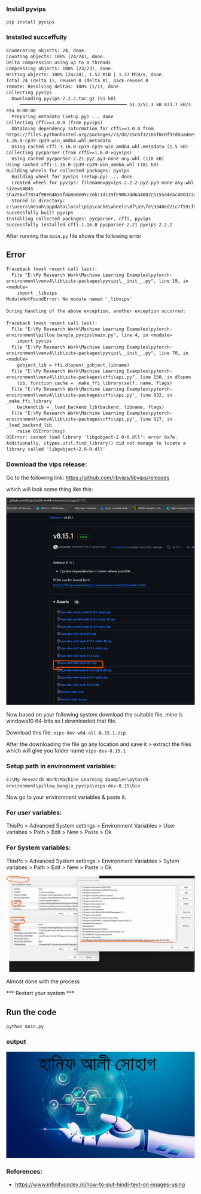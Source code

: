 

### Install pyvips
```
pip install pyvips 
```
### Installed succeffully
```
Enumerating objects: 24, done.
Counting objects: 100% (24/24), done.
Delta compression using up to 8 threads
Compressing objects: 100% (23/23), done.
Writing objects: 100% (24/24), 1.52 MiB | 1.37 MiB/s, done.
Total 24 (delta 1), reused 0 (delta 0), pack-reused 0
remote: Resolving deltas: 100% (1/1), done.
Collecting pyvips
  Downloading pyvips-2.2.2.tar.gz (51 kB)
     ━━━━━━━━━━━━━━━━━━━━━━━━━━━━━━━━━━━━━━━━ 51.3/51.3 kB 873.7 kB/s eta 0:00:00
  Preparing metadata (setup.py) ... done
Collecting cffi>=1.0.0 (from pyvips)
  Obtaining dependency information for cffi>=1.0.0 from https://files.pythonhosted.org/packages/73/dd/15c6f32166f0c8f97d8aadee9ac8f096557899f4f21448d2feb74cf4f210/cffi-1.16.0-cp39-cp39-win_amd64.whl.metadata
  Using cached cffi-1.16.0-cp39-cp39-win_amd64.whl.metadata (1.5 kB)
Collecting pycparser (from cffi>=1.0.0->pyvips)
  Using cached pycparser-2.21-py2.py3-none-any.whl (118 kB)
Using cached cffi-1.16.0-cp39-cp39-win_amd64.whl (181 kB)
Building wheels for collected packages: pyvips
  Building wheel for pyvips (setup.py) ... done
  Created wheel for pyvips: filename=pyvips-2.2.2-py2.py3-none-any.whl size=54845 sha256=f7854f90e64655fda800e05c7eb11d139fe9067dd6a4082c5155a4eac460323a
  Stored in directory: c:\users\mesoh\appdata\local\pip\cache\wheels\8f\a9\fe\9340ed21c7f591f988300b7a7b98987812dddcebf7d42cdd36
Successfully built pyvips
Installing collected packages: pycparser, cffi, pyvips
Successfully installed cffi-1.16.0 pycparser-2.21 pyvips-2.2.2

```


After running the `main.py` file shows the following error
## Error
```
Traceback (most recent call last):
  File "E:\My Research Work\Machine Learning Examples\pytorch-environment\venv4\lib\site-packages\pyvips\__init__.py", line 19, in <module>
    import _libvips
ModuleNotFoundError: No module named '_libvips'

During handling of the above exception, another exception occurred:

Traceback (most recent call last):
  File "E:\My Research Work\Machine Learning Examples\pytorch-environment\pillow_bangla_pyvips\main.py", line 4, in <module>
    import pyvips
  File "E:\My Research Work\Machine Learning Examples\pytorch-environment\venv4\lib\site-packages\pyvips\__init__.py", line 70, in <module>
    gobject_lib = ffi.dlopen(_gobject_libname)
  File "E:\My Research Work\Machine Learning Examples\pytorch-environment\venv4\lib\site-packages\cffi\api.py", line 150, in dlopen
    lib, function_cache = _make_ffi_library(self, name, flags)
  File "E:\My Research Work\Machine Learning Examples\pytorch-environment\venv4\lib\site-packages\cffi\api.py", line 832, in _make_ffi_library
    backendlib = _load_backend_lib(backend, libname, flags)
  File "E:\My Research Work\Machine Learning Examples\pytorch-environment\venv4\lib\site-packages\cffi\api.py", line 827, in _load_backend_lib
    raise OSError(msg)
OSError: cannot load library 'libgobject-2.0-0.dll': error 0x7e.  Additionally, ctypes.util.find_library() did not manage to locate a library called 'libgobject-2.0-0.dll'

```

### Download the vips release:
Go to the following link:
https://github.com/libvips/libvips/releases

which will look some thing like this:

![](./imgs/img0.png)

Now based on your following system download the suitable file, mine is windows10 64-bits so I downloaded that file. 

Download this file: 
`vips-dev-w64-all-8.15.1.zip`

After the downloading the file go any location and save it > extract the files which will give you folder name `vips-dev-8.15.1`

### Setup path in environment variables:

`E:\My Research Work\Machine Learning Examples\pytorch-environment\pillow_bangla_pyvips\vips-dev-8.15\bin`

Now go to your environment variables & paste it.
### For user variables:
ThisPc > Advanced System settings > Environment Variables > User variabes > Path > Edit > New > Paste > Ok
### For System variables:
ThisPc > Advanced System settings > Environment Variables > Sytem variabes > Path > Edit > New > Paste > Ok

![](./imgs/img2.png)

Almost done with the process

*** Restart your system ***


## Run the code
```
python main.py

```
### output
![](./imgs/img4.png)

### References:
* https://www.infinitycodex.in/how-to-put-hindi-text-on-images-using